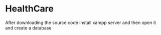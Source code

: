 # HealthCare
After downloading the source code install xampp server and then open it and create a database 
